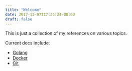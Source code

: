 ```yaml
---
title: "Welcome"
date: 2017-12-07T17:33:24-08:00
draft: false
---
```


This is just a collection of my references on various topics.

Current docs include:

- <span class="fa fa-book" aria-hidden="true"></span> [Golang](/golang)
- <span class="fa fa-book" aria-hidden="true"></span> [Docker](/docker)
- <span class="fa fa-book" aria-hidden="true"></span> [Git](/git)